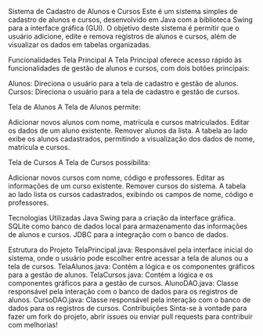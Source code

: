 Sistema de Cadastro de Alunos e Cursos
Este é um sistema simples de cadastro de alunos e cursos, desenvolvido em Java com a biblioteca Swing para a interface gráfica (GUI). O objetivo deste sistema é permitir que o usuário adicione, edite e remova registros de alunos e cursos, além de visualizar os dados em tabelas organizadas.

Funcionalidades
Tela Principal
A Tela Principal oferece acesso rápido às funcionalidades de gestão de alunos e cursos, com dois botões principais:

Alunos: Direciona o usuário para a tela de cadastro e gestão de alunos.
Cursos: Direciona o usuário para a tela de cadastro e gestão de cursos.

Tela de Alunos
A Tela de Alunos permite:

Adicionar novos alunos com nome, matrícula e cursos matriculados.
Editar os dados de um aluno existente.
Remover alunos da lista.
A tabela ao lado exibe os alunos cadastrados, permitindo a visualização dos dados de nome, matrícula e cursos.


Tela de Cursos
A Tela de Cursos possibilita:

Adicionar novos cursos com nome, código e professores.
Editar as informações de um curso existente.
Remover cursos do sistema.
A tabela ao lado lista os cursos cadastrados, exibindo os campos de nome, código e professores.


Tecnologias Utilizadas
Java
Swing para a criação da interface gráfica.
SQLite como banco de dados local para armazenamento das informações de alunos e cursos.
JDBC para a integração com o banco de dados.

Estrutura do Projeto
TelaPrincipal.java: Responsável pela interface inicial do sistema, onde o usuário pode escolher entre acessar a tela de alunos ou a tela de cursos.
TelaAlunos.java: Contém a lógica e os componentes gráficos para a gestão de alunos.
TelaCursos.java: Contém a lógica e os componentes gráficos para a gestão de cursos.
AlunoDAO.java: Classe responsável pela interação com o banco de dados para os registros de alunos.
CursoDAO.java: Classe responsável pela interação com o banco de dados para os registros de cursos.
Contribuições
Sinta-se à vontade para fazer um fork do projeto, abrir issues ou enviar pull requests para contribuir com melhorias!
